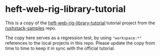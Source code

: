 # heft-web-rig-library-tutorial

This is a copy of the
[heft-web-rig-library-tutorial](https://github.com/microsoft/rushstack-samples/tree/main/heft/heft-web-rig-library-tutorial)
tutorial project from the [rushstack-samples](https://github.com/microsoft/rushstack-samples) repo.

The copy here serves as a regression test, by using `"workspace:*"` references to the local projects in this repo.
Please update the copy from time to time to keep it in sync with the official tutorial.
